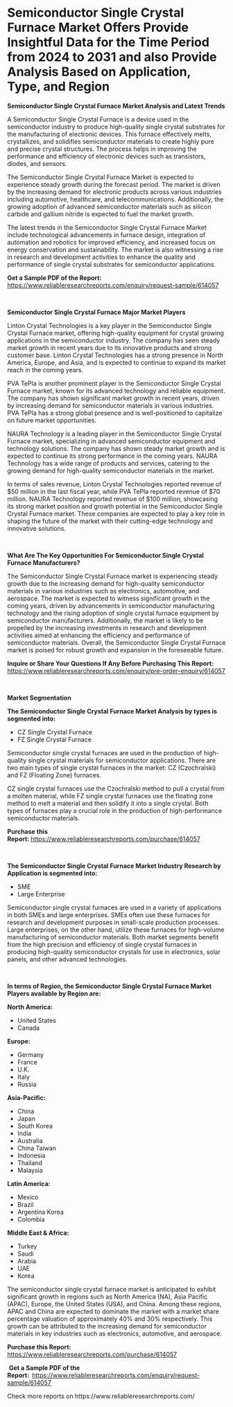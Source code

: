 <p><h1>Semiconductor Single Crystal Furnace Market Offers Provide Insightful Data for the Time Period from 2024 to 2031 and also Provide Analysis Based on Application, Type, and Region</h1></p><p><strong>Semiconductor Single Crystal Furnace Market Analysis and Latest Trends</strong></p>
<p><p>A Semiconductor Single Crystal Furnace is a device used in the semiconductor industry to produce high-quality single crystal substrates for the manufacturing of electronic devices. This furnace effectively melts, crystallizes, and solidifies semiconductor materials to create highly pure and precise crystal structures. The process helps in improving the performance and efficiency of electronic devices such as transistors, diodes, and sensors.</p><p>The Semiconductor Single Crystal Furnace Market is expected to experience steady growth during the forecast period. The market is driven by the increasing demand for electronic products across various industries including automotive, healthcare, and telecommunications. Additionally, the growing adoption of advanced semiconductor materials such as silicon carbide and gallium nitride is expected to fuel the market growth.</p><p>The latest trends in the Semiconductor Single Crystal Furnace Market include technological advancements in furnace design, integration of automation and robotics for improved efficiency, and increased focus on energy conservation and sustainability. The market is also witnessing a rise in research and development activities to enhance the quality and performance of single crystal substrates for semiconductor applications.</p></p>
<p><strong>Get a Sample PDF of the Report:&nbsp;</strong> <a href="https://www.reliableresearchreports.com/enquiry/request-sample/614057">https://www.reliableresearchreports.com/enquiry/request-sample/614057</a></p>
<p>&nbsp;</p>
<p><strong>Semiconductor Single Crystal Furnace Major Market Players</strong></p>
<p><p>Linton Crystal Technologies is a key player in the Semiconductor Single Crystal Furnace market, offering high-quality equipment for crystal growing applications in the semiconductor industry. The company has seen steady market growth in recent years due to its innovative products and strong customer base. Linton Crystal Technologies has a strong presence in North America, Europe, and Asia, and is expected to continue to expand its market reach in the coming years.</p><p>PVA TePla is another prominent player in the Semiconductor Single Crystal Furnace market, known for its advanced technology and reliable equipment. The company has shown significant market growth in recent years, driven by increasing demand for semiconductor materials in various industries. PVA TePla has a strong global presence and is well-positioned to capitalize on future market opportunities.</p><p>NAURA Technology is a leading player in the Semiconductor Single Crystal Furnace market, specializing in advanced semiconductor equipment and technology solutions. The company has shown steady market growth and is expected to continue its strong performance in the coming years. NAURA Technology has a wide range of products and services, catering to the growing demand for high-quality semiconductor materials in the market.</p><p>In terms of sales revenue, Linton Crystal Technologies reported revenue of $50 million in the last fiscal year, while PVA TePla reported revenue of $70 million. NAURA Technology reported revenue of $100 million, showcasing its strong market position and growth potential in the Semiconductor Single Crystal Furnace market. These companies are expected to play a key role in shaping the future of the market with their cutting-edge technology and innovative solutions.</p></p>
<p>&nbsp;</p>
<p><strong>What Are The Key Opportunities For Semiconductor Single Crystal Furnace Manufacturers?</strong></p>
<p><p>The Semiconductor Single Crystal Furnace market is experiencing steady growth due to the increasing demand for high-quality semiconductor materials in various industries such as electronics, automotive, and aerospace. The market is expected to witness significant growth in the coming years, driven by advancements in semiconductor manufacturing technology and the rising adoption of single crystal furnace equipment by semiconductor manufacturers. Additionally, the market is likely to be propelled by the increasing investments in research and development activities aimed at enhancing the efficiency and performance of semiconductor materials. Overall, the Semiconductor Single Crystal Furnace market is poised for robust growth and expansion in the foreseeable future.</p></p>
<p><strong>Inquire or Share Your Questions If Any Before Purchasing This Report:</strong> <a href="https://www.reliableresearchreports.com/enquiry/pre-order-enquiry/614057">https://www.reliableresearchreports.com/enquiry/pre-order-enquiry/614057</a></p>
<p>&nbsp;</p>
<p><strong>Market Segmentation</strong></p>
<p><strong>The Semiconductor Single Crystal Furnace Market Analysis by types is segmented into:</strong></p>
<p><ul><li>CZ Single Crystal Furnace</li><li>FZ Single Crystal Furnace</li></ul></p>
<p><p>Semiconductor single crystal furnaces are used in the production of high-quality single crystal materials for semiconductor applications. There are two main types of single crystal furnaces in the market: CZ (Czochralski) and FZ (Floating Zone) furnaces. </p><p>CZ single crystal furnaces use the Czochralski method to pull a crystal from a molten material, while FZ single crystal furnaces use the floating zone method to melt a material and then solidify it into a single crystal. Both types of furnaces play a crucial role in the production of high-performance semiconductor materials.</p></p>
<p><strong>Purchase this Report:&nbsp;</strong><a href="https://www.reliableresearchreports.com/purchase/614057">https://www.reliableresearchreports.com/purchase/614057</a></p>
<p>&nbsp;</p>
<p><strong>The Semiconductor Single Crystal Furnace Market Industry Research by Application is segmented into:</strong></p>
<p><ul><li>SME</li><li>Large Enterprise</li></ul></p>
<p><p>Semiconductor single crystal furnaces are used in a variety of applications in both SMEs and large enterprises. SMEs often use these furnaces for research and development purposes in small-scale production processes. Large enterprises, on the other hand, utilize these furnaces for high-volume manufacturing of semiconductor materials. Both market segments benefit from the high precision and efficiency of single crystal furnaces in producing high-quality semiconductor crystals for use in electronics, solar panels, and other advanced technologies.</p></p>
<p>&nbsp;</p>
<p><strong>In terms of Region, the Semiconductor Single Crystal Furnace Market Players available by Region are:</strong></p>
<p>
    <p> <strong> North America: </strong>
        <ul>
            <li>United States</li>
            <li>Canada</li>
        </ul>
        </p> 
    <p> <strong> Europe: </strong>
        <ul>
            <li>Germany</li>
            <li>France</li>
            <li>U.K.</li>
            <li>Italy</li>
            <li>Russia</li>
        </ul>
        </p> 
    <p> <strong> Asia-Pacific: </strong>
        <ul>
            <li>China</li>
            <li>Japan</li>
            <li>South Korea</li>
            <li>India</li>
            <li>Australia</li>
            <li>China Taiwan</li>
            <li>Indonesia</li>
            <li>Thailand</li>
            <li>Malaysia</li>
        </ul>
        </p> 
    <p> <strong> Latin America: </strong>
        <ul>
            <li>Mexico</li>
            <li>Brazil</li>
            <li>Argentina Korea</li>
            <li>Colombia</li>
        </ul>
        </p> 
    <p> <strong> Middle East & Africa: </strong>
        <ul>
            <li>Turkey</li>
            <li>Saudi</li>
            <li>Arabia</li>
            <li>UAE</li>
            <li>Korea</li>
        </ul>
    </p>
    </p>
<p><p>The semiconductor single crystal furnace market is anticipated to exhibit significant growth in regions such as North America (NA), Asia Pacific (APAC), Europe, the United States (USA), and China. Among these regions, APAC and China are expected to dominate the market with a market share percentage valuation of approximately 40% and 30% respectively. This growth can be attributed to the increasing demand for semiconductor materials in key industries such as electronics, automotive, and aerospace.</p></p>
<p><strong>Purchase this Report: </strong><a href="https://www.reliableresearchreports.com/purchase/614057">https://www.reliableresearchreports.com/purchase/614057</a></p>
<p>&nbsp;<strong>Get a Sample PDF of the Report:&nbsp;&nbsp;</strong><a href="https://www.reliableresearchreports.com/enquiry/request-sample/614057">https://www.reliableresearchreports.com/enquiry/request-sample/614057</a></p>
<p><strong></strong></p>
<p>Check more reports on https://www.reliableresearchreports.com/</p>